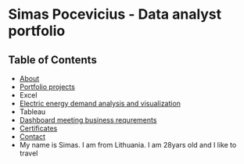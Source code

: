 # Simas Pocevicius - Data analyst portfolio
## Table of Contents
- [About](#about)
- [Portfolio projects](Portfolio-projects)
 - Excel
 - [Electric energy demand analysis and visualization](#Electric-energy-demand-analysis-and-visualization)
 - Tableau
 - [Dashboard meeting business requrements](#Dashboard-meeting-business-requrements)
- [Certificates](#Certificates)
- [Contact](Contact)
- My name is Simas. I am from Lithuania. I am 28yars old and I like to travel
